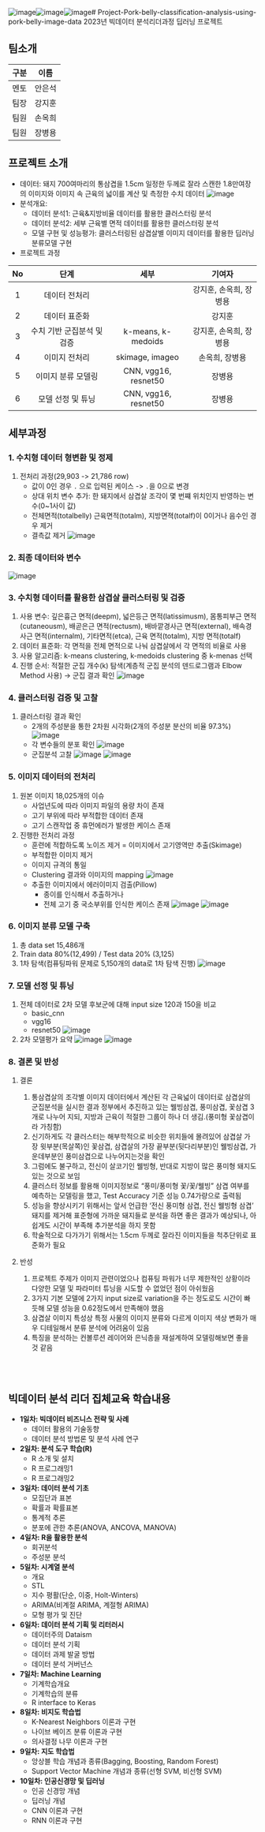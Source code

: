 ![image](https://github.com/helperjby/Project-Pork-belly-classification-model-using-pork-belly-image-data/assets/69462995/04a65a28-62a0-4505-a55b-56b890dcb8ab)![image](https://github.com/helperjby/Project-Pork-belly-classification-model-using-pork-belly-image-data/assets/69462995/9f70bdf4-a7a9-4edb-91b6-01715a306a1e)![image](https://github.com/helperjby/Project-Pork-belly-classification-model-using-pork-belly-image-data/assets/69462995/0ec7d94d-5d5d-4bdb-9d7e-7bd92cb8756b)# Project-Pork-belly-classification-analysis-using-pork-belly-image-data
2023년 빅데이터 분석리더과정 딥러닝 프로젝트

## 팀소개
| 구분 | 이름   |
|------|--------|
| 멘토 | 안은석 |
| 팀장 | 강지훈 |
| 팀원 | 손옥희 |
| 팀원 | 장병용 |

## 프로젝트 소개
- 데이터: 돼지 700여마리의 통삼겹을 1.5cm 일정한 두께로 잘라 스캔한 1.8만여장의 이미지와 이미지 속 근육의 넓이를 계산 및 측정한 수치 데이터
![image](https://github.com/helperjby/Project-Pork-belly-classification-model-using-pork-belly-image-data/assets/69462995/b0b21719-1b36-42da-b5a8-485e6f6f8563)
- 분석개요:
    - 데이터 분석1: 근육&지방비율 데이터를 활용한 클러스터링 분석
    - 데이터 분석2: 세부 근육별 면적 데이터를 활용한 클러스터링 분석
    - 모델 구현 및 성능평가: 클러스터링된 삼겹살별 이미지 데이터를 활용한 딥러닝 분류모델 구현
- 프로젝트 과정

| No |            단계            |         세부         |         기여자         |
|:--:|:--------------------------:|:--------------------:|:----------------------:|
|  1 | 데이터 전처리              | 　                   | 강지훈, 손옥희, 장병용 |
|  2 | 데이터 표준화              | 　                   | 강지훈                 |
|  3 | 수치 기반 군집분석 및 검증 | k-means, k-medoids   | 강지훈, 손옥희, 장병용 |
|  4 | 이미지 전처리              | skimage, imageo               | 손옥희, 장병용         |
|  5 | 이미지 분류 모델링         | CNN, vgg16, resnet50 | 장병용                 |
|  6 | 모델 선정 및 튜닝          | CNN, vgg16, resnet50 | 장병용                 |

## 세부과정
### 1. 수치형 데이터 형변환 및 정제
1) 전처리 과정(29,903 -> 21,786 row)
    * 값이 0인 경우 `.` 으로 입력된 케이스 -> `.`을 0으로 변경
    * 상대 위치 변수 추가: 한 돼지에서 삼겹살 조각이 몇 번쨰 위치인지 반영하는 변수(0~1사이 값)
    * 전체면적(totalbelly) 근육면적(totalm), 지방면젹(totalf)이 0이거나 음수인 경우 제거
    * 결측값 제거
![image](https://github.com/helperjby/Project-Pork-belly-classification-model-using-pork-belly-image-data/assets/69462995/0138f323-4419-4af1-93f3-8ae1efb73cfc)
### 2. 최종 데이터와 변수
![image](https://github.com/helperjby/Project-Pork-belly-classification-model-using-pork-belly-image-data/assets/69462995/05fdb873-00fa-4f13-9f94-38913fc1aae7)

### 3. 수치형 데이터를 활용한 삼겹살 클러스터링 및 검증
1) 사용 변수: 깊은흉근 면적(deepm), 넓은등근 면적(latissimusm), 몸통피부근 면적(cutaneousm), 배곧은근 면적(rectusm), 배바깥경사근 면적(external), 배속경사근 면적(internalm), 기타면적(etca), 근육 면적(totalm), 지방 면적(totalf)
2) 데이터 표준화: 각 면적을 전체 면적으로 나눠 삼겹살에서 각 면적의 비율로 사용
3) 사용 알고리즘: k-means clustering, k-medoids clustering 중 k-menas 선택
4)  진행 순서: 적절한 군집 개수(k) 탐색(계층적 군집 분석의 덴드로그램과 Elbow Method 사용) → 군집 결과 확인
![image](https://github.com/helperjby/Project-Pork-belly-classification-model-using-pork-belly-image-data/assets/69462995/c427693e-29ae-412b-9150-a1e22946113a)

### 4. 클러스터링 검증 및 고찰
1) 클러스터링 결과 확인
    * 2개의 주성분을 통한 2차원 시각화(2개의 주성분 분산의 비율 97.3%)
![image](https://github.com/helperjby/Project-Pork-belly-classification-model-using-pork-belly-image-data/assets/69462995/1fa21df2-7789-43d7-b17d-faca5d1ffa86)
    * 각 변수들의 분포 확인
![image](https://github.com/helperjby/Project-Pork-belly-classification-model-using-pork-belly-image-data/assets/69462995/905cfeb9-ca3a-44d6-8ea5-ab4c55109caf)
    * 군집분석 고찰
![image](https://github.com/helperjby/Project-Pork-belly-classification-model-using-pork-belly-image-data/assets/69462995/4e7fd99e-e4c2-4b0f-af26-76316143f409)
![image](https://github.com/helperjby/Project-Pork-belly-classification-model-using-pork-belly-image-data/assets/69462995/1d4aafea-d796-4949-a0a0-cad025857a89)

### 5. 이미지 데이터의 전처리
1) 원본 이미지 18,025개의 이슈
    * 사업년도에 따라 이미지 파일의 용량 차이 존재
    * 고기 부위에 따라 부적합한 데이터 존재
    * 고기 스캔작업 중 휴먼에러가 발생한 케이스 존재
2) 진행한 전처리 과정
    * 훈련에 적합하도록 노이즈 제거 = 이미지에서 고기영역만 추출(Skimage)
    * 부적합한 이미지 제거
    * 이미지 규격의 통일
    * Clustering 결과와 이미지의 mapping
![image](https://github.com/helperjby/Project-Pork-belly-classification-model-using-pork-belly-image-data/assets/69462995/3efce7fb-0590-4e64-894b-6fc7b37ea07f)
    * 추출한 이미지에서 에러이미지 검출(Pillow)
        * 종이를 인식해서 추출하거나
        * 전체 고기 중 국소부위를 인식한 케이스 존재
![image](https://github.com/helperjby/Project-Pork-belly-classification-model-using-pork-belly-image-data/assets/69462995/a5652966-9b53-4a08-9ff9-542314c7c899)
![image](https://github.com/helperjby/Project-Pork-belly-classification-model-using-pork-belly-image-data/assets/69462995/588b5f48-0d25-4741-b622-dbf08ed69254)

### 6. 이미지 분류 모델 구축
1) 총 data set 15,486개
2) Train data 80%(12,499) / Test data 20% (3,125)
3) 1차 탐색(컴퓨팅파워 문제로 5,150개의 data로 1차 탐색 진행)
![image](https://github.com/helperjby/Project-Pork-belly-classification-model-using-pork-belly-image-data/assets/69462995/2dee1dc1-71cb-4634-be20-0a146ef540a5)

### 7. 모델 선정 및 튜닝
1) 전체 데이터로 2차 모델 후보군에 대해 input size 120과 150을 비교 
    * basic_cnn
    * vgg16
    * resnet50
![image](https://github.com/helperjby/Project-Pork-belly-classification-model-using-pork-belly-image-data/assets/69462995/88c3c79d-2e8b-4b61-af97-b47dc251943f)
2) 2차 모델평가 요약
![image](https://github.com/helperjby/Project-Pork-belly-classification-model-using-pork-belly-image-data/assets/69462995/4a37f78b-6a8e-426c-9d9a-15fbe3425329)
![image](https://github.com/helperjby/Project-Pork-belly-classification-model-using-pork-belly-image-data/assets/69462995/d9c6ee0e-e762-4849-a2c9-6ff52beab7d1)

### 8. 결론 및 반성
1) 결론
    1) 통삼겹살의 조각별 이미지 데이터에서 계산된 각 근육넓이 데이터로 삼겹살의 군집분석을 실시한 결과 정부에서 추진하고 있는 웰빙삼겹, 풍미삼겹, 꽃삼겹 3개로 나누어 지되, 지방과 근육이 적절한 그룹이 하나 더 생김.(풍미형 꽃삼겹이라 가칭함)
    2) 신기하게도 각 클러스터는 해부학적으로 비슷한 위치들에 몰려있어 삼겹살 가장 윗부분(목살쪽)인 꽃삼겹, 삼겹살의 가장 끝부분(뒷다리부분)인 웰빙삼겹, 가운데부분인 풍미삼겹으로 나누어지는것을 확인
    3) 그럼에도 불구하고, 전신이 살코기인 웰빙형, 반대로 지방이 많은 풍미형 돼지도 있는 것으로 보임
    4) 클러스터 정보를 활용해 이미지정보로 “풍미/풍미형 꽃/꽃/웰빙” 삼겹 여부를 예측하는 모델링을 했고, Test Accuracy 기준 성능 0.74가량으로 출력됨
    5) 성능을 향상시키기 위해서는 앞서 언급한 ‘전신 풍미형 삼겹, 전신 웰빙형 삼겹’ 돼지를 제거해 표준형에 가까운 돼지들로 분석을 하면 좋은 결과가 예상되나, 아쉽게도 시간이 부족해 추가분석을 하지 못함
    6) 학술적으로 다가가기 위해서는 1.5cm 두께로 잘라진 이미지들을 척추단위로 표준화가 필요

2) 반성
    1) 프로젝트 주제가 이미지 관련이었으나 컴퓨팅 파워가 너무 제한적인 상황이라 다양한 모델 및 파라미터 튜닝을 시도할 수 없었던 점이 아쉬웠음
    2) 3가지 기본 모델에 2가지 input size로 variation을 주는 정도로도 시간이 빠듯해 모델 성능을 0.62정도에서 만족해야 했음
    3) 삼겹살 이미지 특성상 특정 사물의 이미지 분류와 다르게 이미지 색상 변화가 매우 디테일해서 분류 분석에 어려움이 있음
    4) 특징을 분석하는 컨볼루션 레이어와 은닉층을 재설계하여 모델링해보면 좋을 것 같음


</br>
</br>

## 빅데이터 분석 리더 집체교육 학습내용
- **1일차: 빅데이터 비즈니스 전략 및 사례**
    - 데이터 활용의  기술동향
    - 데이터 분석 방법론 및 분석 사례 연구
- **2일차: 분석 도구 학습(R)**
    - R 소개 및 설치
    - R 프로그래밍1
    - R 프로그래밍2
- **3일차: 데이터 분석 기초**
    - 모집단과 표본
    - 확률과 확률표본
    - 통계적 추론
    - 분포에 관한 추론(ANOVA, ANCOVA, MANOVA)
- **4일차: R을 활용한 분석**
    - 회귀분석
    - 주성분 분석
- **5일차: 시계열 분석**
    - 개요
    - STL
    - 지수 평활(단순, 이중, Holt-Winters)
    - ARIMA(비계절 ARIMA, 계절형 ARIMA)
    - 모형 평가 및 진단
- **6일차: 데이터 분석 기획 및 리터러시**
    - 데이터주의 Dataism
    - 데이터 분석 기획
    - 데이터 과제 발굴 방법
    - 데이터 분석 거버넌스
- **7일차: Machine Learning**
    - 기계학습개요
    - 기계학습의 분류
    - R interface to Keras
- **8일차: 비지도 학습법**
    - K-Nearest Neighbors 이론과 구현
    - 나이브 베이즈 분류 이론과 구현
    - 의사결정 나무 이론과 구현
- **9일차: 지도 학습법**
    - 앙상블 학습 개념과 종류(Bagging, Boosting, Random Forest)
    - Support Vector Machine 개념과 종류(선형 SVM, 비선형 SVM)
- **10일차: 인공신경망 및 딥러닝**
    - 인공 신경망 개념
    - 딥러닝 개념
    - CNN 이론과 구현
    - RNN 이론과 구현
